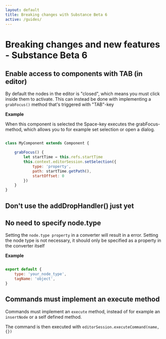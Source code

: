 ```yaml
---
layout: default
title: Breaking changes with Substance Beta 6
active: /guides/
---
```

# Breaking changes and new features - Substance Beta 6

## Enable access to components with TAB (in editor)
By default the nodes in the editor is "closed", which means you must click inside them to activate. 
This can instead be done with implementing a `grabFocus()` method that's triggered with "TAB"-key

__Example__

When this component is selected the Space-key executes the grabFocus-method, which allows you to for example set selection or open a dialog.

~~~ javascript

class MyComponent extends Component {

    grabFocus() {
        let startTime = this.refs.startTime
        this.context.editorSession.setSelection({
            type: 'property',
            path: startTime.getPath(),
            startOffset: 0
        })
    }
}
~~~


## Don't use the addDropHandler() just yet


## No need to specify node.type

Setting the `node.type property` in a converter will result in a error. Setting the node type is not necessary, it should only be specified as a property in the
converter itself

__Example__ 
~~~ javascript

export default {
    type: 'your_node_type',
    tagName: 'object',
}

~~~ 

## Commands must implement an execute method

Commands must implement an `execute` method, instead of for example an `insertNode` or a self defined method.
 
The command is then executed with `editorSession.executeCommand(name, {})` 

